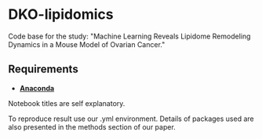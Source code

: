 # DKO-lipidomics
 
Code base for the study: "Machine Learning Reveals Lipidome Remodeling Dynamics in a Mouse Model of Ovarian Cancer."

## Requirements

- __[Anaconda](https://www.anaconda.com/)__

Notebook titles are self explanatory. 

To reproduce result use our .yml environment. Details of packages used are also presented in the methods section of our paper. 
